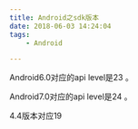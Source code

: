 ```yaml
---
title: Android之sdk版本
date: 2018-06-03 14:24:04
tags:
	- Android

---
```




Android6.0对应的api level是23 。

Android7.0对应的api level是24 。

4.4版本对应19 

